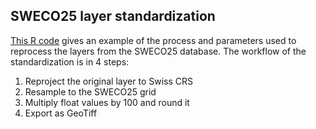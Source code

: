 ## SWECO25 layer standardization

[This R code](https://github.com/NKulling/SWECO25/blob/main/layer_standardization_example/standardization_SWECO25.R) gives an example of the process and parameters used to reprocess the layers from the SWECO25 database. 
The workflow of the standardization is in 4 steps: 

1) Reproject the original layer to Swiss CRS 
2) Resample to the SWECO25 grid 
3) Multiply float values by 100 and round it
4) Export as GeoTiff
